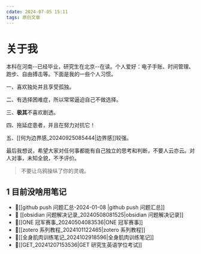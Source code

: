 ```yaml
---
cdate: 2024-07-05 15:11
tags: 原创文章 
---
```


# 关于我

本科在河南--已经毕业，研究生在北京--在读。个人爱好：电子手账、时间管理、跑步、自由搏击等。下面是我的一些个人习惯。

一、喜欢独处并且享受孤独。

二、有选择困难症，所以常常逼迫自己不做选择。

三、**极其**不喜欢剧透。

四、拖延症患者，并且在努力对抗它！

五、[[何为边界感_20240925085444|边界感]]较强。

最后我想说，希望大家对任何事都能有自己独立的思考和判断，不要人云亦云。对人对事，未知全貌，不予评价。

> 不要让乌鸦操纵了你的灵魂。

## 1 目前没啥用笔记

- 📌[[github push 问题汇总-2024-01-08 |github push 问题汇总]] 
- 📌 [[obsidian 问题解决记录_20240508081525|obsidian 问题解决记录]] 
- 📌[[ONE 冠军赛事_20240504083536|ONE 冠军赛事]] 
- 📌[[zotero 系列教程_2024101122465|zotero 系列教程]] 
- 📌[[全身肌肉训练笔记_2024102918596|全身肌肉训练笔记]] 
- 📌[[GET_20241207153536|GET 研究生英语学位考试]] 